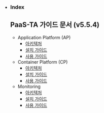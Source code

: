 - ### Index

  ## PaaS-TA 가이드 문서 (v5.5.4)
  - Application Platform (AP)  
    - [아키텍처](https://github.com/okpc579/paasta-ap-guide-new/blob/main/architecture/README.md)  
    - [설치 가이드](https://github.com/okpc579/paasta-ap-guide-new/blob/main/install/README.md)  
    - [사용 가이드](https://github.com/okpc579/paasta-ap-guide-new/blob/main/user_guide/README.md)  

  * Container Platform (CP)  
    * [아키텍처](#1.1)  
    * [설치 가이드](#1.1)  
    * [사용 가이드](#1.1)  
  + Monitoring  
    + [아키텍처](#1.1)  
    + [설치 가이드](#1.1)  
    + [사용 가이드](#1.1)  
